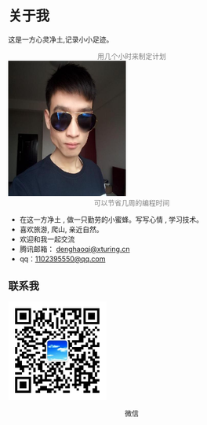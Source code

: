 # 关于我

  这是一方心灵净土,记录小小足迹。

  <span style='text-align:center; display:block;   color: grey;
    font-family: 楷体;'>用几个小时来制定计划</span>
    <img style ="margin: 0 auto" src="/images/avatar.jpg" width="240" height="275">
  <span style=' display:block; text-align:center;color: grey;
    font-family: 楷体;'>可以节省几周的编程时间</span>

  - 在这一方净土 , 做一只勤劳的小蜜蜂。写写心情 , 学习技术。
  - 喜欢旅游, 爬山, 亲近自然。
  - 欢迎和我一起交流
  - 腾讯邮箱： denghaoqi@xturing.cn
  - qq：1102395550@qq.com
## 联系我
<img src='/images/weixin.jpg' width="200" height="200"> 
<p style='text-align:center;'>微信</p>
  

